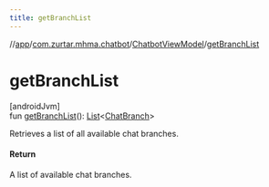 ```yaml
---
title: getBranchList
---
```

//[app](../../../index.html)/[com.zurtar.mhma.chatbot](../index.html)/[ChatbotViewModel](index.html)/[getBranchList](get-branch-list.html)



# getBranchList



[androidJvm]\
fun [getBranchList](get-branch-list.html)(): [List](https://kotlinlang.org/api/core/kotlin-stdlib/kotlin.collections/-list/index.html)&lt;[ChatBranch](../-chat-branch/index.html)&gt;



Retrieves a list of all available chat branches.



#### Return



A list of available chat branches.



